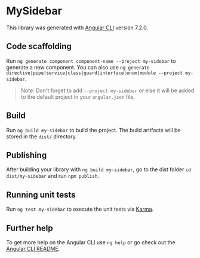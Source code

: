 # MySidebar

This library was generated with [Angular CLI](https://github.com/angular/angular-cli) version 7.2.0.

## Code scaffolding

Run `ng generate component component-name --project my-sidebar` to generate a new component. You can also use `ng generate directive|pipe|service|class|guard|interface|enum|module --project my-sidebar`.
> Note: Don't forget to add `--project my-sidebar` or else it will be added to the default project in your `angular.json` file. 

## Build

Run `ng build my-sidebar` to build the project. The build artifacts will be stored in the `dist/` directory.

## Publishing

After building your library with `ng build my-sidebar`, go to the dist folder `cd dist/my-sidebar` and run `npm publish`.

## Running unit tests

Run `ng test my-sidebar` to execute the unit tests via [Karma](https://karma-runner.github.io).

## Further help

To get more help on the Angular CLI use `ng help` or go check out the [Angular CLI README](https://github.com/angular/angular-cli/blob/master/README.md).
